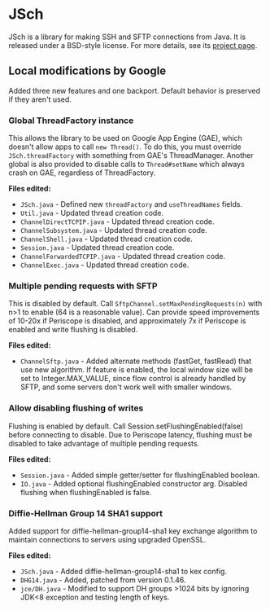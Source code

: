 # JSch

JSch is a library for making SSH and SFTP connections from Java. It is released
under a BSD-style license. For more details, see its [project
page](http://www.jcraft.com/jsch/).

## Local modifications by Google

Added three new features and one backport. Default behavior is preserved if they
aren't used.

### Global ThreadFactory instance

This allows the library to be used on Google App Engine (GAE), which doesn't
allow apps to call `new Thread()`. To do this, you must override
`JSch.threadFactory` with something from GAE's ThreadManager. Another global is
also provided to disable calls to `Thread#setName` which always crash on GAE,
regardless of ThreadFactory.

**Files edited:**

*   `JSch.java` - Defined new `threadFactory` and `useThreadNames` fields.
*   `Util.java` - Updated thread creation code.
*   `ChannelDirectTCPIP.java` - Updated thread creation code.
*   `ChannelSubsystem.java` - Updated thread creation code.
*   `ChannelShell.java` - Updated thread creation code.
*   `Session.java` - Updated thread creation code.
*   `ChannelForwardedTCPIP.java` - Updated thread creation code.
*   `ChannelExec.java` - Updated thread creation code.

### Multiple pending requests with SFTP

This is disabled by default. Call `SftpChannel.setMaxPendingRequests(n)` with
n>1 to enable (64 is a reasonable value). Can provide speed improvements of
10-20x if Periscope is disabled, and approximately 7x if Periscope is enabled
and write flushing is disabled.

**Files edited:**

*   `ChannelSftp.java` - Added alternate methods (fastGet, fastRead) that use
    new algorithm. If feature is enabled, the local window size will be set to
    Integer.MAX_VALUE, since flow control is already handled by SFTP, and some
    servers don't work well with smaller windows.

### Allow disabling flushing of writes

Flushing is enabled by default. Call Session.setFlushingEnabled(false) before
connecting to disable. Due to Periscope latency, flushing must be disabled to
take advantage of multiple pending requests.

**Files edited:**

*   `Session.java` - Added simple getter/setter for flushingEnabled boolean.
*   `IO.java` - Added optional flushingEnabled constructor arg. Disabled
    flushing when flushingEnabled is false.

### Diffie-Hellman Group 14 SHA1 support

Added support for diffie-hellman-group14-sha1 key exchange algorithm to maintain
connections to servers using upgraded OpenSSL.

**Files edited:**

*   `JSch.java` - Added diffie-hellman-group14-sha1 to kex config.
*   `DHG14.java` - Added, patched from version 0.1.46.
*   `jce/DH.java` - Modified to support DH groups >1024 bits by ignoring JDK<8
    exception and testing length of keys.
